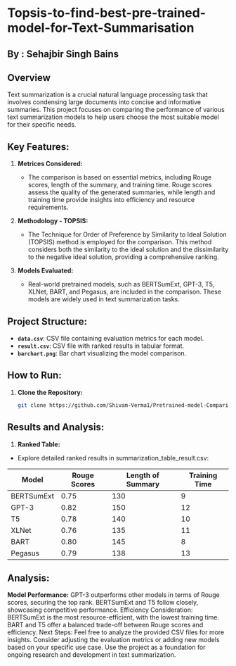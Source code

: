 # Topsis-to-find-best-pre-trained-model-for-Text-Summarisation

## By : Sehajbir Singh Bains

## Overview

Text summarization is a crucial natural language processing task that involves condensing large documents into concise and informative summaries. This project focuses on comparing the performance of various text summarization models to help users choose the most suitable model for their specific needs.

## Key Features:

1. **Metrices Considered:**
   - The comparison is based on essential metrics, including Rouge scores, length of the summary, and training time. Rouge scores assess the quality of the generated summaries, while length and training time provide insights into efficiency and resource requirements.

2. **Methodology - TOPSIS:**
   - The Technique for Order of Preference by Similarity to Ideal Solution (TOPSIS) method is employed for the comparison. This method considers both the similarity to the ideal solution and the dissimilarity to the negative ideal solution, providing a comprehensive ranking.

3. **Models Evaluated:**
   - Real-world pretrained models, such as BERTSumExt, GPT-3, T5, XLNet, BART, and Pegasus, are included in the comparison. These models are widely used in text summarization tasks.

## Project Structure:

- **`data.csv`**: CSV file containing evaluation metrics for each model.
- **`result.csv`**: CSV file with ranked results in tabular format.
- **`barchart.png`**: Bar chart visualizing the model comparison.

## How to Run:

1. **Clone the Repository:**
   ```bash
   git clone https://github.com/Shivam-Verma1/Pretrained-model-Comparison-using-Topsis.git

## Results and Analysis:
1. **Ranked Table:**
- Explore detailed ranked results in summarization_table_result.csv:

| **Model**   | **Rouge Scores**  | **Length of Summary** | **Training Time** |
|-------------|-------------------|-----------------------|-------------------|
| BERTSumExt  | 0.75              | 130                   | 9                 |
| GPT-3       | 0.82              | 150                   | 12                |
| T5          | 0.78              | 140                   | 10                |
| XLNet       | 0.76              | 135                   | 11                |
| BART        | 0.80              | 145                   | 8                 |
| Pegasus     | 0.79              | 138                   | 13                |

## Analysis:
**Model Performance:**
GPT-3 outperforms other models in terms of Rouge scores, securing the top rank.
BERTSumExt and T5 follow closely, showcasing competitive performance.
Efficiency Consideration:
BERTSumExt is the most resource-efficient, with the lowest training time.
BART and T5 offer a balanced trade-off between Rouge scores and efficiency.
Next Steps:
Feel free to analyze the provided CSV files for more insights.
Consider adjusting the evaluation metrics or adding new models based on your specific use case.
Use the project as a foundation for ongoing research and development in text summarization.

